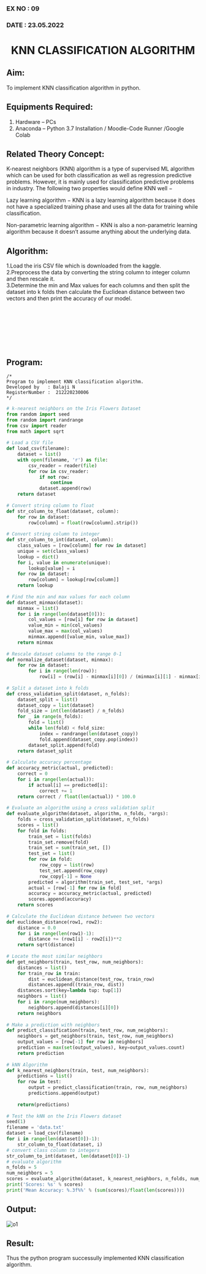 ### EX NO : 09
### DATE  : 23.05.2022
# <p align="center"> KNN CLASSIFICATION ALGORITHM </p>
## Aim:
   To implement KNN classification algorithm in python.
## Equipments Required:
1. Hardware – PCs
2. Anaconda – Python 3.7 Installation / Moodle-Code Runner /Google Colab

## Related Theory Concept:

K-nearest neighbors (KNN) algorithm is a type of supervised ML algorithm which can be used for both classification as well as regression predictive problems. However, it is mainly used for classification predictive problems in industry. The following two properties would define KNN well −

Lazy learning algorithm − KNN is a lazy learning algorithm because it does not have a specialized training phase and uses all the data for training while classification.

Non-parametric learning algorithm − KNN is also a non-parametric learning algorithm because it doesn’t assume anything about the underlying data.

## Algorithm:

1.Load the iris CSV file which is downloaded from the kaggle.</br>
2.Preprocess the data by converting the string column to integer column and then rescale it.</br>
3.Determine the min and Max values for each columns and then split the dataset into k folds then calculate the Euclidean distance between two vectors and then print the accuracy of our model.

<br>
</br>

<br>
</br>

<br>
</br>

## Program:
```
/*
Program to implement KNN classification algorithm.
Developed by   : Balaji N
RegisterNumber :  212220230006
*/
```
```python
# k-nearest neighbors on the Iris Flowers Dataset
from random import seed
from random import randrange
from csv import reader
from math import sqrt
 
# Load a CSV file
def load_csv(filename):
	dataset = list()
	with open(filename, 'r') as file:
		csv_reader = reader(file)
		for row in csv_reader:
			if not row:
				continue
			dataset.append(row)
	return dataset
 
# Convert string column to float
def str_column_to_float(dataset, column):
	for row in dataset:
		row[column] = float(row[column].strip())
 
# Convert string column to integer
def str_column_to_int(dataset, column):
	class_values = [row[column] for row in dataset]
	unique = set(class_values)
	lookup = dict()
	for i, value in enumerate(unique):
		lookup[value] = i
	for row in dataset:
		row[column] = lookup[row[column]]
	return lookup
 
# Find the min and max values for each column
def dataset_minmax(dataset):
	minmax = list()
	for i in range(len(dataset[0])):
		col_values = [row[i] for row in dataset]
		value_min = min(col_values)
		value_max = max(col_values)
		minmax.append([value_min, value_max])
	return minmax
 
# Rescale dataset columns to the range 0-1
def normalize_dataset(dataset, minmax):
	for row in dataset:
		for i in range(len(row)):
			row[i] = (row[i] - minmax[i][0]) / (minmax[i][1] - minmax[i][0])
 
# Split a dataset into k folds
def cross_validation_split(dataset, n_folds):
	dataset_split = list()
	dataset_copy = list(dataset)
	fold_size = int(len(dataset) / n_folds)
	for _ in range(n_folds):
		fold = list()
		while len(fold) < fold_size:
			index = randrange(len(dataset_copy))
			fold.append(dataset_copy.pop(index))
		dataset_split.append(fold)
	return dataset_split
 
# Calculate accuracy percentage
def accuracy_metric(actual, predicted):
	correct = 0
	for i in range(len(actual)):
		if actual[i] == predicted[i]:
			correct += 1
	return correct / float(len(actual)) * 100.0
 
# Evaluate an algorithm using a cross validation split
def evaluate_algorithm(dataset, algorithm, n_folds, *args):
	folds = cross_validation_split(dataset, n_folds)
	scores = list()
	for fold in folds:
		train_set = list(folds)
		train_set.remove(fold)
		train_set = sum(train_set, [])
		test_set = list()
		for row in fold:
			row_copy = list(row)
			test_set.append(row_copy)
			row_copy[-1] = None
		predicted = algorithm(train_set, test_set, *args)
		actual = [row[-1] for row in fold]
		accuracy = accuracy_metric(actual, predicted)
		scores.append(accuracy)
	return scores
 
# Calculate the Euclidean distance between two vectors
def euclidean_distance(row1, row2):
	distance = 0.0
	for i in range(len(row1)-1):
		distance += (row1[i] - row2[i])**2
	return sqrt(distance)
 
# Locate the most similar neighbors
def get_neighbors(train, test_row, num_neighbors):
	distances = list()
	for train_row in train:
		dist = euclidean_distance(test_row, train_row)
		distances.append((train_row, dist))
	distances.sort(key=lambda tup: tup[1])
	neighbors = list()
	for i in range(num_neighbors):
		neighbors.append(distances[i][0])
	return neighbors
 
# Make a prediction with neighbors
def predict_classification(train, test_row, num_neighbors):
	neighbors = get_neighbors(train, test_row, num_neighbors)
	output_values = [row[-1] for row in neighbors]
	prediction = max(set(output_values), key=output_values.count)
	return prediction
 
# kNN Algorithm
def k_nearest_neighbors(train, test, num_neighbors):
	predictions = list()
	for row in test:
		output = predict_classification(train, row, num_neighbors)
		predictions.append(output)
    
	return(predictions)
 
# Test the kNN on the Iris Flowers dataset
seed(1)
filename = 'data.txt'
dataset = load_csv(filename)
for i in range(len(dataset[0])-1):
	str_column_to_float(dataset, i)
# convert class column to integers
str_column_to_int(dataset, len(dataset[0])-1)
# evaluate algorithm
n_folds = 5
num_neighbors = 5
scores = evaluate_algorithm(dataset, k_nearest_neighbors, n_folds, num_neighbors)
print('Scores: %s' % scores)
print('Mean Accuracy: %.3f%%' % (sum(scores)/float(len(scores))))
```
## Output:
![o1](https://user-images.githubusercontent.com/75235334/169443792-62ae4b2c-b102-4f98-a787-576fae0a1035.png)

## Result:
Thus the python program successully implemented KNN classification algorithm.
